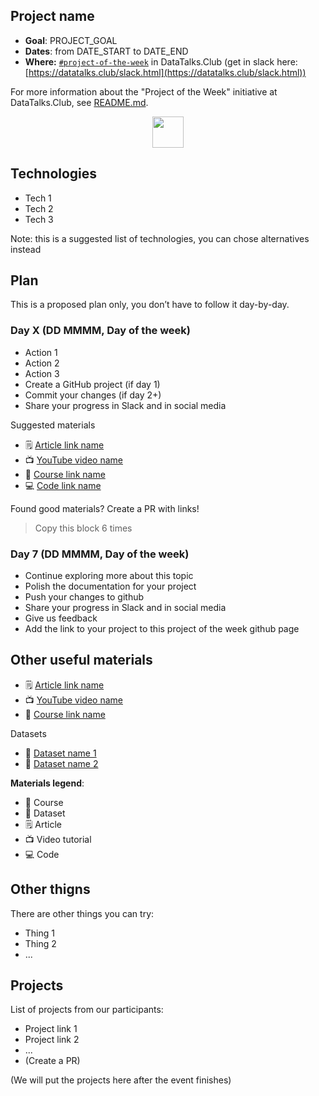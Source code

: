 ## Project name

* **Goal**: PROJECT_GOAL
* **Dates**: from DATE_START to DATE_END
* **Where:** [`#project-of-the-week`](https://app.slack.com/client/T01ATQK62F8/C02BP4FQH36) in DataTalks.Club (get in slack here: [https://datatalks.club/slack.html](https://datatalks.club/slack.html))

For more information about the "Project of the Week" initiative
at DataTalks.Club, see [README.md](README.md).

<p align="center">
  <a href="https://lu.ma/dtc-potw-recsys1"><img src="https://user-images.githubusercontent.com/875246/185755203-17945fd1-6b64-46f2-8377-1011dcb1a444.png" height="50" /></a>
</p>


## Technologies 

* Tech 1
* Tech 2
* Tech 3

Note: this is a suggested list of technologies, you can chose
alternatives instead

## Plan

This is a proposed plan only, you don’t have to follow it day-by-day.


### Day X (DD MMMM, Day of the week)

* Action 1 
* Action 2
* Action 3
* Create a GitHub project (if day 1)
* Commit your changes (if day 2+)
* Share your progress in Slack and in social media

Suggested materials

* 🗒️ [Article link name](https://example.com)
* 📺 [YouTube video name](https://youtube.com)
* 🏫 [Course link name](https://coursera.com)
* 💻 [Code link name](https://github.com)

Found good materials? Create a PR with links!

> Copy this block 6 times


### Day 7 (DD MMMM, Day of the week)

- Continue exploring more about this topic
- Polish the documentation for your project
- Push your changes to github
- Share your progress in Slack and in social media
- Give us feedback
- Add the link to your project to this project of the week github page

## Other useful materials 

* 🗒️ [Article link name](https://example.com)
* 📺 [YouTube video name](https://youtube.com)
* 🏫 [Course link name](https://coursera.com)

Datasets

* 💾 [Dataset name 1](https://dataset.com)
* 💾 [Dataset name 2](https://dataset.com)


**Materials legend**:

* 🏫 Course
* 💾 Dataset
* 🗒️ Article
* 📺 Video tutorial
* 💻 Code

## Other thigns

There are other things you can try:

* Thing 1
* Thing 2
* ...



## Projects

List of projects from our participants:

* Project link 1
* Project link 2
* ...
* (Create a PR)

(We will put the projects here after the event finishes)
